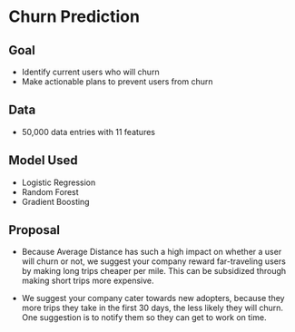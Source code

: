 # Churn Prediction

## Goal
- Identify current users who will churn
- Make actionable plans to prevent users from churn

## Data
- 50,000 data entries with 11 features

## Model Used
- Logistic Regression
- Random Forest
- Gradient Boosting

## Proposal
- Because Average Distance has such a high impact on whether a user will churn or not, we suggest your company reward far-traveling users by making long trips cheaper per mile. This can be subsidized through making short trips more expensive.

- We suggest your company cater towards new adopters, because they more trips they take in the first 30 days, the less likely they will churn. One suggestion is to notify them so they can get to work on time.
